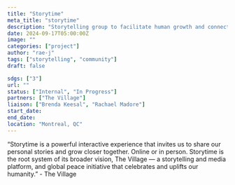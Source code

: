 ```yaml
---
title: "Storytime"
meta_title: "storytime"
description: "Storytelling group to facilitate human growth and connection across different experiences."
date: 2024-09-17T05:00:00Z
image: ""
categories: ["project"]
author: "rae-j"
tags: ["storytelling", "community"]
draft: false

sdgs: ["3"]
url: ""
status: ["Internal", "In Progress"]
partners: ["The Village"]
liaison: ["Brenda Keesal", "Rachael Madore"]
start_date:
end_date:
location: "Montreal, QC"
---
```


“Storytime is a powerful interactive experience that invites us to share our personal stories and grow closer together. Online or in person.
Storytime is the root system of its broader vision, The Village — a storytelling and media platform, and global peace initiative that celebrates and uplifts our humanity.” - The Village
